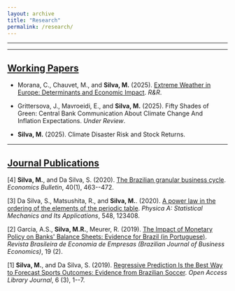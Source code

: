 ```yaml
---
layout: archive
title: "Research"
permalink: /research/
---
```


**** 

****
## <u>Working Papers</u>

- Morana, C., Chauvet, M., and **Silva, M.** (2025). [Extreme Weather in Europe: Determinants and Economic Impact](https://papers.ssrn.com/sol3/papers.cfm?abstract_id=5086307). _R&R_.

- Grittersova, J., Mavroeidi, E., and **Silva, M.** (2025). Fifty Shades of Green: Central Bank Communication About Climate Change And Inflation Expectations. _Under Review_.

- **Silva, M.** (2025). Climate Disaster Risk and Stock Returns.

**** 
## <u>Journal Publications</u>

[4] **Silva, M.**, and Da Silva, S. (2020). [The Brazilian granular business cycle](http://www.accessecon.com/Pubs/EB/2020/Volume40/EB-20-V40-I1-P40.pdf). _Economics Bulletin_, 40(1), 463--472. 

[3] Da Silva, S., Matsushita, R., and **Silva, M.**. (2020). [A power law in the ordering of the elements of the periodic table](https://www.sciencedirect.com/science/article/pii/S0378437119319041). _Physica A: Statistical Mechanics and Its Applications_, 548, 123408.

[2] Garcia, A.S., **Silva, M.R.**, Meurer, R. (2019). [The Impact of Monetary Policy on Banks' Balance Sheets: Evidence for Brazil (in Portuguese)](https://portalrevistas.ucb.br/index.php/rbee/article/view/10934). _Revista Brasileira de Economia de Empresas (Brazilian Journal of Business Economics)_, 19 (2).

[1] **Silva, M.**, and Da Silva, S. (2019). [Regressive Prediction Is the Best Way to Forecast Sports Outcomes: Evidence from Brazilian Soccer](https://www.scirp.org/journal/paperinformation?paperid=90954). _Open Access Library Journal_, 6 (3), 1--7.



